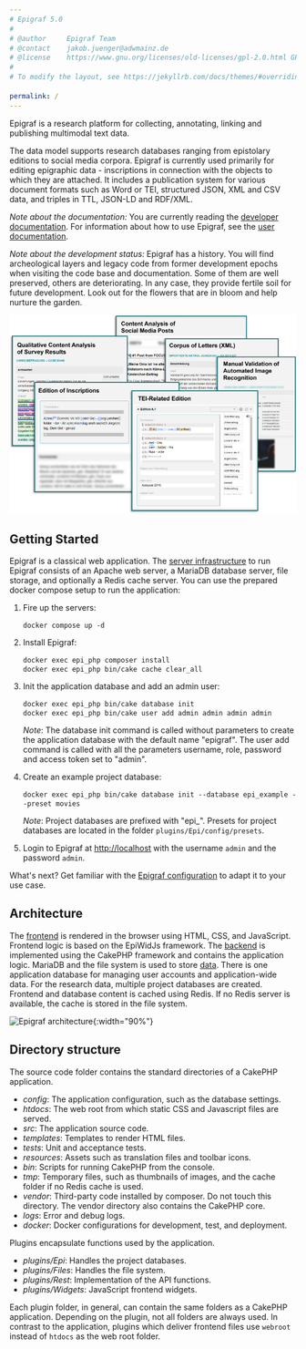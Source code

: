 ```yaml
---
# Epigraf 5.0
#
# @author     Epigraf Team
# @contact    jakob.juenger@adwmainz.de
# @license    https://www.gnu.org/licenses/old-licenses/gpl-2.0.html GPL 2.0
#
# To modify the layout, see https://jekyllrb.com/docs/themes/#overriding-theme-defaults

permalink: /
---
```



Epigraf is a research platform for collecting, annotating, linking and publishing multimodal text data.

The data model supports research databases ranging from epistolary editions to social media corpora.
Epigraf is currently used primarily for editing epigraphic data - inscriptions in connection with the objects to which they are attached.
It includes a publication system for various document formats such as Word or TEI, structured JSON, XML and CSV data, and triples in TTL, JSON-LD and RDF/XML.

*Note about the documentation:* You are currently reading the [developer documentation](https://digicademy.github.io/epigraf/).
For information about how to use Epigraf, see the [user documentation](https://epigraf.inschriften.net/help).

*Note about the development status:* Epigraf has a history.
You will find archeological layers and legacy code from former development epochs
when visiting the code base and documentation.
Some of them are well preserved, others are deteriorating.
In any case, they provide fertile soil for future development.
Look out for the flowers that are in bloom and help nurture the garden.

![Epigraf use cases](assets/img/epigraf-use-cases.png)

## Getting Started

Epigraf is a classical web application.
The [server infrastructure](/docs/servers) to run Epigraf consists of an Apache web server,
a MariaDB database server, file storage, and optionally a Redis cache server.
You can use the prepared docker compose setup to run the application:

1. Fire up the servers:
   ```
   docker compose up -d
   ```

2. Install Epigraf:
   ```
   docker exec epi_php composer install
   docker exec epi_php bin/cake cache clear_all
   ```

3. Init the application database and add an admin user:
   ```
   docker exec epi_php bin/cake database init
   docker exec epi_php bin/cake user add admin admin admin admin
   ```
   *Note*: The database init command is called without parameters
   to create the application database with the default name "epigraf".
   The user add command is called with all the parameters username, role, password and access token set to "admin".

4. Create an example project database:
   ```
   docker exec epi_php bin/cake database init --database epi_example --preset movies
   ```
   *Note*: Project databases are prefixed with "epi_".
   Presets for project databases are located in the folder `plugins/Epi/config/presets`.

5. Login to Epigraf at [http://localhost](http://localhost)
   with the username `admin` and the password `admin`.

What's next? Get familiar with the [Epigraf configuration](https://epigraf.inschriften.net/help) to adapt it to your use case.

## Architecture

The [frontend](/docs/frontend) is rendered in the browser using HTML, CSS, and JavaScript. Frontend logic is based on the EpiWidJs framework.
The [backend](/docs/backend) is implemented using the CakePHP framework and contains the application logic.
MariaDB and the file system is used to store [data](/docs/database). There is one application database for managing
user accounts and application-wide data. For the research data, multiple project databases are created.
Frontend and database content is cached using Redis. If no Redis server is available, the cache is stored in the file system.

![Epigraf architecture](../assets/img/epigraf-architecture.png){:width="90%"}

## Directory structure

The source code folder contains the standard directories of a CakePHP
application.

-  *config*: The application configuration, such as the database settings.
-  *htdocs*: The web root from which static CSS and Javascript files are served.
-  *src*: The application source code.
-  *templates*: Templates to render HTML files.
-  *tests*: Unit and acceptance tests.
-  *resources*: Assets such as translation files and toolbar icons.
-  *bin*: Scripts for running CakePHP from the console.
-  *tmp*: Temporary files, such as thumbnails of images, and the cache folder if no Redis cache is used.
-  *vendor*: Third-party code installed by composer. Do not touch this directory.
             The vendor directory also contains the CakePHP core.
-  *logs*: Error and debug logs.
-  *docker*: Docker configurations for development, test, and deployment.


Plugins encapsulate functions used by the application.

- *plugins/Epi*: Handles the project databases.
- *plugins/Files*: Handles the file system.
- *plugins/Rest*: Implementation of the API functions.
- *plugins/Widgets*: JavaScript frontend widgets.

Each plugin folder, in general, can contain the same folders as a CakePHP application.
Depending on the plugin, not all folders are always used.
In contrast to the application, plugins which deliver frontend files
use `webroot` instead of `htdocs` as the web root folder.


